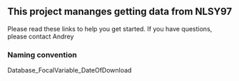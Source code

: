 ## This project mananges getting data from NLSY97
Please read these links to help you get started.  If you have questions, please contact Andrey

### Naming convention

Database_FocalVariable_DateOfDownload